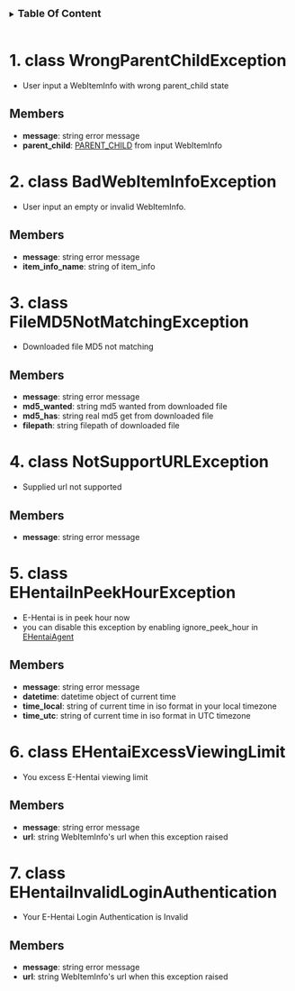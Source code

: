 
<details>

<summary><strong style="font-size:large;">
Table Of Content
</strong></summary>

* [1. class WrongParentChildException](#1-class-wrongparentchildexception)
  * [Members](#members)
* [2. class BadWebItemInfoException](#2-class-badwebiteminfoexception)
  * [Members](#members-1)
* [3. class FileMD5NotMatchingException](#3-class-filemd5notmatchingexception)
  * [Members](#members-2)
* [4. class NotSupportURLException](#4-class-notsupporturlexception)
  * [Members](#members-3)
* [5. class EHentaiInPeekHourException](#5-class-ehentaiinpeekhourexception)
  * [Members](#members-4)
* [6. class EHentaiExcessViewingLimit](#6-class-ehentaiexcessviewinglimit)
  * [Members](#members-5)
* [7. class EHentaiInvalidLoginAuthentication](#7-class-ehentaiinvalidloginauthentication)
  * [Members](#members-6)

</details>

<br>


# 1. class WrongParentChildException

* User input a WebItemInfo with wrong parent_child state

## Members

* **message**: string error message
* **parent_child**: [PARENT_CHILD](./index.md#enum-class-parent_child) from input WebItemInfo

# 2. class BadWebItemInfoException

* User input an empty or invalid WebItemInfo.

## Members

* **message**: string error message
* **item_info_name**: string of item_info

# 3. class FileMD5NotMatchingException

* Downloaded file MD5 not matching

## Members

* **message**: string error message
* **md5_wanted**: string md5 wanted from downloaded file
* **md5_has**: string real md5 get from downloaded file
* **filepath**: string filepath of downloaded file

# 4. class NotSupportURLException

* Supplied url not supported

## Members

* **message**: string error message

# 5. class EHentaiInPeekHourException

* E-Hentai is in peek hour now
* you can disable this exception by enabling ignore_peek_hour in [EHentaiAgent](./Agents.md#10-class-ehentaiagent)

## Members

* **message**: string error message
* **datetime**: datetime object of current time
* **time_local**: string of current time in iso format in your local timezone
* **time_utc**: string of current time in iso format in UTC timezone

# 6. class EHentaiExcessViewingLimit

* You excess E-Hentai viewing limit

## Members

* **message**: string error message
* **url**: string WebItemInfo's url when this exception raised

# 7. class EHentaiInvalidLoginAuthentication

* Your E-Hentai Login Authentication is Invalid

## Members

* **message**: string error message
* **url**: string WebItemInfo's url when this exception raised
